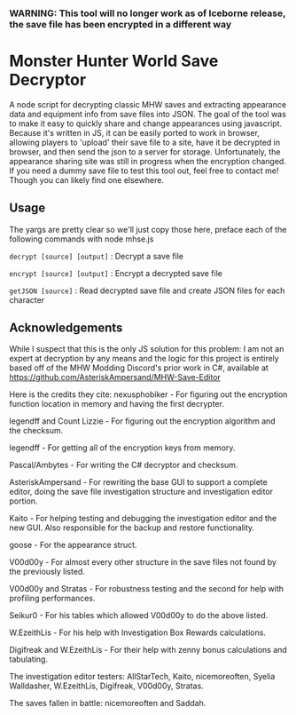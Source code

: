 ### WARNING: This tool will no longer work as of Iceborne release, the save file has been encrypted in a different way

# Monster Hunter World Save Decryptor

A node script for decrypting classic MHW saves and extracting appearance data and equipment info from save files into JSON. The goal of the tool was to make it easy to quickly share and change appearances using javascript. Because it's written in JS, it can be easily ported to work in browser, allowing players to 'upload' their save file to a site, have it be decrypted in browser, and then send the json to a server for storage. Unfortunately, the appearance sharing site was still in progress when the encryption changed. If you need a dummy save file to test this tool out, feel free to contact me! Though you can likely find one elsewhere.

## Usage

The yargs are pretty clear so we'll just copy those here, preface each of the following commands with node mhse.js

`decrypt [source] [output]` : Decrypt a save file

`encrypt [source] [output]` : Encrypt a decrypted save file

`getJSON [source]` : Read decrypted save file and create JSON files for each character

## Acknowledgements

While I suspect that this is the only JS solution for this problem: I am not an expert at decryption by any means and the logic for this project is entirely based off of the MHW Modding Discord's prior work in C#, available at https://github.com/AsteriskAmpersand/MHW-Save-Editor

Here is the credits they cite:
nexusphobiker - For figuring out the encryption function location in memory and having the first decrypter.

legendff and Count Lizzie - For figuring out the encryption algorithm and the checksum.

legendff - For getting all of the encryption keys from memory.

Pascal/Ambytes - For writing the C# decryptor and checksum.

AsteriskAmpersand - For rewriting the base GUI to support a complete editor, doing the save file investigation structure and investigation editor portion.

Kaito - For helping testing and debugging the investigation editor and the new GUI. Also responsible for the backup and restore functionality.

goose - For the appearance struct.

V00d00y - For almost every other structure in the save files not found by the previously listed.

V00d00y and Stratas - For robustness testing and the second for help with profiling performances.

Seikur0 - For his tables which allowed V00d00y to do the above listed.

W.EzeithLis - For his help with Investigation Box Rewards calculations.

Digifreak and W.EzeithLis - For their help with zenny bonus calculations and tabulating.

The investigation editor testers: AllStarTech, Kaito, nicemoreoften, Syelia Walldasher, W.EzeithLis, Digifreak, V00d00y, Stratas.

The saves fallen in battle: nicemoreoften and Saddah.
